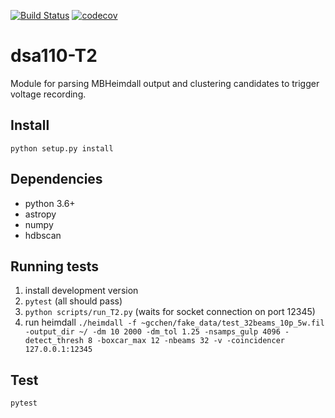 [![Build Status](https://travis-ci.com/dsa110/dsa110-T2.svg?branch=master)](https://travis-ci.com/dsa110/dsa110-T2)
[![codecov](https://codecov.io/gh/dsa110/dsa110-T2/branch/master/graph/badge.svg)](https://codecov.io/gh/dsa110/dsa110-T2)

# dsa110-T2

Module for parsing MBHeimdall output and clustering candidates to trigger voltage recording.

## Install

`python setup.py install`

## Dependencies
- python 3.6+
- astropy
- numpy
- hdbscan

## Running tests

1. install development version
2. `pytest` (all should pass)
3. `python scripts/run_T2.py` (waits for socket connection on port 12345)
4. run heimdall
`./heimdall -f ~gcchen/fake_data/test_32beams_10p_5w.fil -output_dir ~/ -dm 10 2000 -dm_tol 1.25 -nsamps_gulp 4096 -detect_thresh 8 -boxcar_max 12 -nbeams 32 -v -coincidencer 127.0.0.1:12345`

## Test
`pytest`
